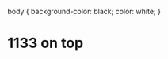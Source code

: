 body {
  background-color: black;
  color: white;
}

<body>
  <h1>1133 on top</h1>
</body>
</html>

